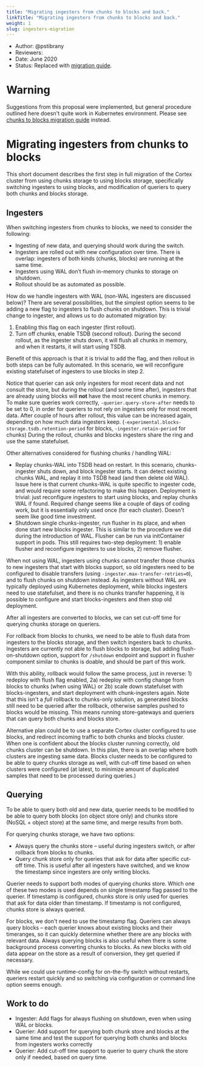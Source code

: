 ```yaml
---
title: "Migrating ingesters from chunks to blocks and back."
linkTitle: "Migrating ingesters from chunks to blocks and back."
weight: 1
slug: ingesters-migration
---
```


- Author: @pstibrany
- Reviewers:
- Date: June 2020
- Status: Replaced with [migration guide](../blocks-storage/migrate-from-chunks-to-blocks.md).

# Warning

Suggestions from this proposal were implemented, but general procedure outlined here doesn't quite work in
Kubernetes environment. Please see [chunks to blocks migration guide](../blocks-storage/migrate-from-chunks-to-blocks.md)
instead.

# Migrating ingesters from chunks to blocks

This short document describes the first step in full migration of the Cortex cluster from using chunks storage to using blocks storage, specifically switching ingesters to using blocks, and modification of queriers to query both chunks and blocks storage.

## Ingesters

When switching ingesters from chunks to blocks, we need to consider the following:

- Ingesting of new data, and querying should work during the switch.
- Ingesters are rolled out with new configuration over time. There is overlap: ingesters of both kinds (chunks, blocks) are running at the same time.
- Ingesters using WAL don’t flush in-memory chunks to storage on shutdown.
- Rollout should be as automated as possible.

How do we handle ingesters with WAL (non-WAL ingesters are discussed below)? There are several possibilities, but the simplest option seems to be adding a new flag to ingesters to flush chunks on shutdown. This is trivial change to ingester, and allows us to do automated migration by:

1. Enabling this flag on each ingester (first rollout).
2. Turn off chunks, enable TSDB (second rollout). During the second rollout, as the ingester shuts down, it will flush all chunks in memory, and when it restarts, it will start using TSDB.

Benefit of this approach is that it is trivial to add the flag, and then rollout in both steps can be fully automated.
In this scenario, we will reconfigure existing statefulset of ingesters to use blocks in step 2.

Notice that querier can ask only ingesters for most recent data and not consult the store, but during the rollout (and some time after), ingesters that are already using blocks will **not** have the most recent chunks in memory. To make sure queries work correctly, `-querier.query-store-after` needs to be set to 0, in order for queriers to not rely on ingesters only for most recent data. After couple of hours after rollout, this value can be increased again, depending on how much data ingesters keep. (`-experimental.blocks-storage.tsdb.retention-period` for blocks, `-ingester.retain-period` for chunks)
During the rollout, chunks and blocks ingesters share the ring and use the same statefulset.

Other alternatives considered for flushing chunks / handling WAL:

* Replay chunks-WAL into TSDB head on restart. In this scenario, chunks-ingester shuts down, and block ingester starts. It can detect existing chunks WAL, and replay it into TSDB head (and then delete old WAL). Issue here is that current chunks-WAL is quite specific to ingester code, and would require some refactoring to make this happen. Deployment is trivial: just reconfigure ingesters to start using blocks, and replay chunks WAL if found. Required change seems like a couple of days of coding work, but it is essentially only used once (for each cluster). Doesn't seem like good time investment.
* Shutdown single chunks-ingester, run flusher in its place, and when done start new blocks ingester. This is similar to the procedure we did during the introduction of WAL. Flusher can be run via initContainer support in pods. This still requires two-step deployment: 1) enable flusher and reconfigure ingesters to use blocks, 2) remove flusher.

When not using WAL, ingesters using chunks cannot transfer those chunks to new ingesters that start with blocks support, so old ingesters need to be configured to disable transfers (using `-ingester.max-transfer-retries=0`), and to flush chunks on shutdown instead.
As ingesters without WAL are typically deployed using Kubernetes deployment, while blocks ingesters need to use statefulset, and there is no chunks transfer happening, it is possible to configure and start blocks-ingesters and then stop old deployment.

After all ingesters are converted to blocks, we can set cut-off time for querying chunks storage on queriers.

For rollback from blocks to chunks, we need to be able to flush data from ingesters to the blocks storage, and then switch ingesters back to chunks.
Ingesters are currently not able to flush blocks to storage, but adding flush-on-shutdown option, support for `/shutdown` endpoint and support in flusher component similar to chunks is doable, and should be part of this work.

With this ability, rollback would follow the same process, just in reverse: 1) redeploy with flush flag enabled, 2a) redeploy with config change from blocks to chunks (when using WAL) or 2b) scale down statefulset with blocks-ingesters, and start deployment with chunk-ingesters again.
Note that this isn't a *full* rollback to chunks-only solution, as generated blocks still need to be queried after the rollback, otherwise samples pushed to blocks would be missing.
This means running store-gateways and queriers that can query both chunks and blocks store.

Alternative plan could be to use a separate Cortex cluster configured to use blocks, and redirect incoming traffic to both chunks and blocks cluster.
When one is confident about the blocks cluster running correctly, old chunks cluster can be shutdown.
In this plan, there is an overlap where both clusters are ingesting same data.
Blocks cluster needs to be configured to be able to query chunks storage as well, with cut-off time based on when clusters were configured (at latest, to minimize amount of duplicated samples that need to be processed during queries.)

## Querying

To be able to query both old and new data, querier needs to be modified to be able to query both blocks (on object store only) and chunks store (NoSQL + object store) at the same time, and merge results from both.

For querying chunks storage, we have two options:

- Always query the chunks store – useful during ingesters switch, or after rollback from blocks to chunks.
- Query chunk store only for queries that ask for data after specific cut-off time. This is useful after all ingesters have switched, and we know the timestamp since ingesters are only writing blocks.

Querier needs to support both modes of querying chunks store.
Which one of these two modes is used depends on single timestamp flag passed to the querier.
If timestamp is configured, chunks store is only used for queries that ask for data older than timestamp.
If timestamp is not configured, chunks store is always queried.

For blocks, we don't need to use the timestamp flag. Queriers can always query blocks – each querier knows about existing blocks and their timeranges, so it can quickly determine whether there are any blocks with relevant data.
Always querying blocks is also useful when there is some background process converting chunks to blocks.
As new blocks with old data appear on the store as a result of conversion, they get queried if necessary.

While we could use runtime-config for on-the-fly switch without restarts, queriers restart quickly and so switching via configuration or command line option seems enough.

## Work to do

- Ingester: Add flags for always flushing on shutdown, even when using WAL or blocks.
- Querier: Add support for querying both chunk store and blocks at the same time and test the support for querying both chunks and blocks from ingesters works correctly
- Querier: Add cut-off time support to querier to query chunk the store only if needed, based on query time.
